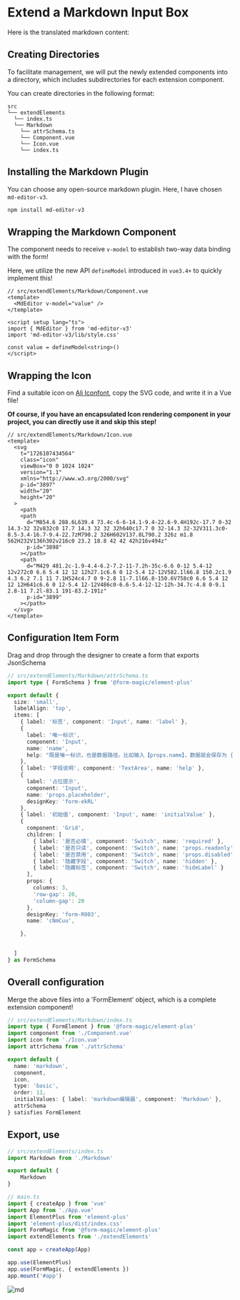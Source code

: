 # Extend a Markdown Input Box
Here is the translated markdown content:

## Creating Directories

To facilitate management, we will put the newly extended components into a directory, which includes subdirectories for each extension component.

You can create directories in the following format:

```
src
└── extendElements
  └── index.ts
  └── Markdown
    └── attrSchema.ts
    └── Component.vue
    └── Icon.vue
    └── index.ts
```

## Installing the Markdown Plugin

You can choose any open-source markdown plugin. Here, I have chosen `md-editor-v3`.

```xml
npm install md-editor-v3
```

## Wrapping the Markdown Component

The component needs to receive `v-model` to establish two-way data binding with the form!

Here, we utilize the new API `defineModel` introduced in `vue3.4+` to quickly implement this!

```vue
// src/extendElements/Markdown/Component.vue
<template>
  <MdEditor v-model="value" />
</template>

<script setup lang="ts">
import { MdEditor } from 'md-editor-v3'
import 'md-editor-v3/lib/style.css'

const value = defineModel<string>()
</script>

```

## Wrapping the Icon

Find a suitable icon on [Ali Iconfont](https://www.iconfont.cn/), copy the SVG code, and write it in a Vue file!

**Of course, if you have an encapsulated Icon rendering component in your project, you can directly use it and skip this step!**

```vue
// src/extendElements/Markdown/Icon.vue
<template>
  <svg
    t="1726107434564"
    class="icon"
    viewBox="0 0 1024 1024"
    version="1.1"
    xmlns="http://www.w3.org/2000/svg"
    p-id="3897"
    width="20"
    height="20"
  >
    <path
    <path
      d="M854.6 288.6L639.4 73.4c-6-6-14.1-9.4-22.6-9.4H192c-17.7 0-32 14.3-32 32v832c0 17.7 14.3 32 32 32h640c17.7 0 32-14.3 32-32V311.3c0-8.5-3.4-16.7-9.4-22.7zM790.2 326H602V137.8L790.2 326z m1.8 562H232V136h302v216c0 23.2 18.8 42 42 42h216v494z"
      p-id="3898"
    ></path>
    <path
      d="M429 481.2c-1.9-4.4-6.2-7.2-11-7.2h-35c-6.6 0-12 5.4-12 12v272c0 6.6 5.4 12 12 12h27.1c6.6 0 12-5.4 12-12V582.1l66.8 150.2c1.9 4.3 6.2 7.1 11 7.1H524c4.7 0 9-2.8 11-7.1l66.8-150.6V758c0 6.6 5.4 12 12 12H641c6.6 0 12-5.4 12-12V486c0-6.6-5.4-12-12-12h-34.7c-4.8 0-9.1 2.8-11 7.2l-83.1 191-83.2-191z"
      p-id="3899"
    ></path>
  </svg>
</template>

```

## Configuration Item Form

Drag and drop through the designer to create a form that exports JsonSchema

```ts
// src/extendElements/Markdown/attrSchema.ts
import type { FormSchema } from '@form-magic/element-plus'

export default {
  size: 'small',
  labelAlign: 'top',
  items: [
    { label: '标签', component: 'Input', name: 'label' },
    {
      label: '唯一标识',
      component: 'Input',
      name: 'name',
      help: "既是唯一标识，也是数据路径。比如输入【props.name】，数据就会保存为 { props: { name:'xxx' } }"
    },
    { label: '字段说明', component: 'TextArea', name: 'help' },
    {
      label: '占位提示',
      component: 'Input',
      name: 'props.placeholder',
      designKey: 'form-ekRL'
    },
    { label: '初始值', component: 'Input', name: 'initialValue' },
    {
      component: 'Grid',
      children: [
        { label: '是否必填', component: 'Switch', name: 'required' },
        { label: '是否只读', component: 'Switch', name: 'props.readonly' },
        { label: '是否禁用', component: 'Switch', name: 'props.disabled' },
        { label: '隐藏字段', component: 'Switch', name: 'hidden' },
        { label: '隐藏标签', component: 'Switch', name: 'hideLabel' }
      ],
      props: {
        columns: 3,
        'row-gap': 20,
        'column-gap': 20
      },
      designKey: 'form-R003',
      name: 'cNmCuu',

    },
    

  ]
} as FormSchema
```


## Overall configuration

Merge the above files into a 'FormElement' object, which is a complete extension component!

```ts
// src/extendElements/Markdown/index.ts
import type { FormElement } from '@form-magic/element-plus'
import component from './Component.vue'
import icon from './Icon.vue'
import attrSchema from './attrSchema'

export default {
  name: 'markdown',
  component,
  icon,
  type: 'basic',
  order: 11,
  initialValues: { label: 'markdown编辑器', component: 'Markdown' },
  attrSchema
} satisfies FormElement
```

## Export, use

```ts
// src/extendElements/index.ts
import Markdown from './Markdown'

export default {
    Markdown
}
```

```ts
// main.ts
import { createApp } from 'vue'
import App from './App.vue'
import ElementPlus from 'element-plus'
import 'element-plus/dist/index.css'
import FormMagic from '@form-magic/element-plus'
import extendElements from './extendElements'

const app = createApp(App)

app.use(ElementPlus)
app.use(FormMagic, { extendElements })
app.mount('#app')

```

![md](../assets/extendMd-use.png)